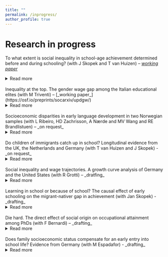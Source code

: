 ```yaml
---
title: ""
permalink: /inprogress/
author_profile: true
---
```


# Research in progress
To what extent is social inequality in school-age achievement determined before and during schooling? (with J Skopek and T van Huizen) – [_working paper_](https://osf.io/preprints/socarxiv/yqt6n/)
<details> <summary>Read more</summary> <br/>
We estimate the degree to which socioeconomic status (SES) gaps in children’s language skills observed in primary schooling are already determined before children enter school in Germany, the Netherlands, and the United Kingdom. We use representative and longitudinal cohort data and apply instrumental variable estimation to deal with measurement error in test scores. Around 60–80 per cent of SES gaps in language at the end of primary school are attributable to gaps settled before formal schooling, while at most 20–40 per cent is attributable to SES operating during the school years. We also show that ignoring measurement error results in a major overestimation of the role of SES during schooling. Our findings suggest that the most effective strategy for reducing social inequality in school-age achievement is reducing inequality before school life starts.
</details><br>
Inequality at the top. The gender wage gap among the Italian educational elites (with M Triventi) – [_working paper_](https://osf.io/preprints/socarxiv/updgw/)
<details>
<summary>Read more</summary>
Women notoriously get lower wages compared to men. Does a gender wage gap exist also at the top of the educational distribution? Based on population data on two recent cohort of PhD graduates in Italy, we found women’s monthly wages are on average 16% lower than men’s’ after 5–6 years on the labor market. The gender wage gap is even stronger at the very bottom and the top of the wage distribution, around 22% and 19% respectively. Educational pathways before and during PhD studies, occupational characteristics, and the family situation explain almost half of the average women’s penalty and working hours alone one-fifth of it. However, the strongest penalties at the bottom and the top of the wage distribution remain largely unexplained. 
</details>
<br>
Socioeconomic disparities in early language development in two Norwegian samples (with L Ribeiro, HD Zachrisson, A Nærde and MV Wang and RE Brandlistuen) – _on request_
<details>
<summary>Read more</summary>
Socioeconomic disparities in early language development are commonly observed and may have lasting effects perpetuating social disadvantage. The aim of this study was to investigate when social gaps in language problems arise, how they develop across early childhood, and how they change across the first years of schooling. We address this question in two large longitudinal Norwegian datasets, the Behavior Outlook Norwegian Developmental Study (BONDS) and the Norwegian Mother, Father and Child Cohort Study (MoBa). Despite some slight differences across the two samples, we found that children from higher social background are less likely to have language difficulties starting from age 18 months and throughout their early childhood up to age 8 (grade 2). Moreover, while early language problems are strongly predictive of later problems, maternal education made an additional contribution to explaining language difficulties measured by one of our latent language outcomes at the beginning of school life. This social inequality in language development arises early, even in countries like Norway, a wealthy social democracy with low unemployment and one of the most egalitarian countries in Europe.
</details>
<br>
Do children of immigrants catch up in school? Longitudinal evidence from the UK, the Netherlands and Germany (with T van Huizen and J Skopek) - _on request_
<details>
<summary>Read more</summary>
This paper studies the development of language achievement of children with immigrant parents in comparison to those with native-born parents from preschool to end of primary school. We use longitudinal data from the UK, Germany and the Netherlands and apply instrumental variable estimation to address measurement error in test scores. Our findings show that second-generation migrant children are at significant disadvantage before the start of school but on average catch up during primary schooling.  In all three countries, we found no additional migration penalties over the school years when comparing children with immigrant and native-born parents who had the same language achievement at preschool age. In the UK, significant additional premiums are found and children with foreign-born parents outperform children with native-born parents with comparable language skills in preschool. However, the results show substantial heterogeneity by ethnicity and country of origin. Children with Turkish parents are the only migrant group that does not show any sign of catching up but rather experiences additional penalties in achievement during primary schooling.
</details>
<br>
Social inequality and wage trajectories. A growth curve analysis of Germany and the United States (with R Grotti) – _dratfing_
<details>
<summary>Read more</summary>
  
</details>
<br>
Learning in school or because of school? The causal effect of early schooling on the migrant-nativer gap in achievement (with Jan Skopek) - _drafting_
<details>
<summary>Read more</summary>
  
</details>
<br>
Die hard. The direct effect of social origin on occupational attainment among PhDs (with F Bernardi) – _drafting_
<details>
<summary>Read more</summary>
  
</details>
<br>
Does family socioeconomic status compensate for an early entry into school life? Evidence from Germany (with M Espadafor) - _drafting_
<details>
<summary>Read more</summary>
  
</details>
<br>


<!--

-->
